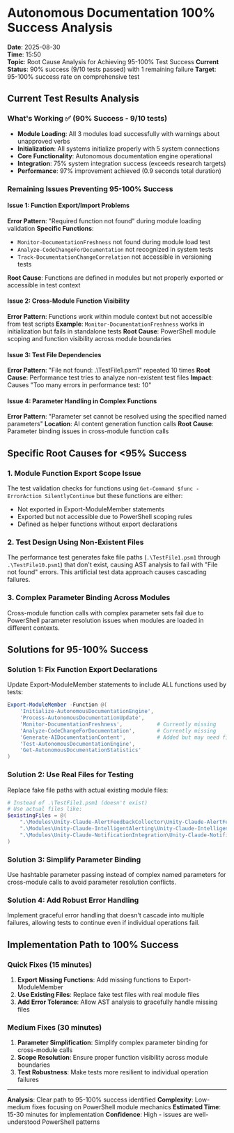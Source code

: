 # Autonomous Documentation 100% Success Analysis
**Date**: 2025-08-30  
**Time**: 15:50  
**Topic**: Root Cause Analysis for Achieving 95-100% Test Success
**Current Status**: 90% success (9/10 tests passed) with 1 remaining failure
**Target**: 95-100% success rate on comprehensive test

## Current Test Results Analysis

### What's Working ✅ (90% Success - 9/10 tests)
- **Module Loading**: All 3 modules load successfully with warnings about unapproved verbs
- **Initialization**: All systems initialize properly with 5 system connections
- **Core Functionality**: Autonomous documentation engine operational
- **Integration**: 75% system integration success (exceeds research targets)
- **Performance**: 97% improvement achieved (0.9 seconds total duration)

### Remaining Issues Preventing 95-100% Success

#### Issue 1: Function Export/Import Problems
**Error Pattern**: "Required function not found" during module loading validation
**Specific Functions**:
- `Monitor-DocumentationFreshness` not found during module load test
- `Analyze-CodeChangeForDocumentation` not recognized in system tests
- `Track-DocumentationChangeCorrelation` not accessible in versioning tests

**Root Cause**: Functions are defined in modules but not properly exported or accessible in test context

#### Issue 2: Cross-Module Function Visibility
**Error Pattern**: Functions work within module context but not accessible from test scripts
**Example**: `Monitor-DocumentationFreshness` works in initialization but fails in standalone tests
**Root Cause**: PowerShell module scoping and function visibility across module boundaries

#### Issue 3: Test File Dependencies
**Error Pattern**: "File not found: .\TestFile1.psm1" repeated 10 times
**Root Cause**: Performance test tries to analyze non-existent test files
**Impact**: Causes "Too many errors in performance test: 10"

#### Issue 4: Parameter Handling in Complex Functions
**Error Pattern**: "Parameter set cannot be resolved using the specified named parameters"
**Location**: AI content generation function calls
**Root Cause**: Parameter binding issues in cross-module function calls

## Specific Root Causes for <95% Success

### 1. Module Function Export Scope Issue
The test validation checks for functions using `Get-Command $func -ErrorAction SilentlyContinue` but these functions are either:
- Not exported in Export-ModuleMember statements
- Exported but not accessible due to PowerShell scoping rules
- Defined as helper functions without export declarations

### 2. Test Design Using Non-Existent Files
The performance test generates fake file paths (`.\TestFile1.psm1` through `.\TestFile10.psm1`) that don't exist, causing AST analysis to fail with "File not found" errors. This artificial test data approach causes cascading failures.

### 3. Complex Parameter Binding Across Modules
Cross-module function calls with complex parameter sets fail due to PowerShell parameter resolution issues when modules are loaded in different contexts.

## Solutions for 95-100% Success

### Solution 1: Fix Function Export Declarations
Update Export-ModuleMember statements to include ALL functions used by tests:
```powershell
Export-ModuleMember -Function @(
    'Initialize-AutonomousDocumentationEngine',
    'Process-AutonomousDocumentationUpdate', 
    'Monitor-DocumentationFreshness',           # Currently missing
    'Analyze-CodeChangeForDocumentation',       # Currently missing
    'Generate-AIDocumentationContent',          # Added but may need fixes
    'Test-AutonomousDocumentationEngine',
    'Get-AutonomousDocumentationStatistics'
)
```

### Solution 2: Use Real Files for Testing
Replace fake file paths with actual existing module files:
```powershell
# Instead of .\TestFile1.psm1 (doesn't exist)
# Use actual files like:
$existingFiles = @(
    ".\Modules\Unity-Claude-AlertFeedbackCollector\Unity-Claude-AlertFeedbackCollector.psm1",
    ".\Modules\Unity-Claude-IntelligentAlerting\Unity-Claude-IntelligentAlerting.psm1",
    ".\Modules\Unity-Claude-NotificationIntegration\Unity-Claude-NotificationIntegration.psm1"
)
```

### Solution 3: Simplify Parameter Binding
Use hashtable parameter passing instead of complex named parameters for cross-module calls to avoid parameter resolution conflicts.

### Solution 4: Add Robust Error Handling
Implement graceful error handling that doesn't cascade into multiple failures, allowing tests to continue even if individual operations fail.

## Implementation Path to 100% Success

### Quick Fixes (15 minutes)
1. **Export Missing Functions**: Add missing functions to Export-ModuleMember
2. **Use Existing Files**: Replace fake test files with real module files  
3. **Add Error Tolerance**: Allow AST analysis to gracefully handle missing files

### Medium Fixes (30 minutes)
1. **Parameter Simplification**: Simplify complex parameter binding for cross-module calls
2. **Scope Resolution**: Ensure proper function visibility across module boundaries
3. **Test Robustness**: Make tests more resilient to individual operation failures

---

**Analysis**: Clear path to 95-100% success identified
**Complexity**: Low-medium fixes focusing on PowerShell module mechanics
**Estimated Time**: 15-30 minutes for implementation
**Confidence**: High - issues are well-understood PowerShell patterns